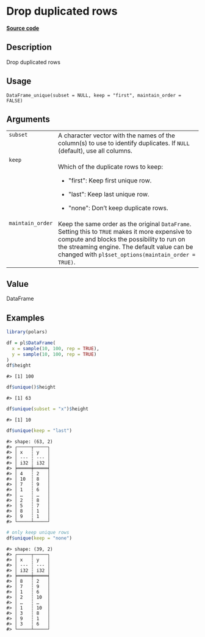 
# Drop duplicated rows

[**Source code**](https://github.com/pola-rs/r-polars/tree/4c60e4ba5981c539b9639261157303d78f545b69/R/dataframe__frame.R#L409)

## Description

Drop duplicated rows

## Usage

<pre><code class='language-R'>DataFrame_unique(subset = NULL, keep = "first", maintain_order = FALSE)
</code></pre>

## Arguments

<table>
<tr>
<td style="white-space: nowrap; font-family: monospace; vertical-align: top">
<code id="DataFrame_unique_:_subset">subset</code>
</td>
<td>
A character vector with the names of the column(s) to use to identify
duplicates. If <code>NULL</code> (default), use all columns.
</td>
</tr>
<tr>
<td style="white-space: nowrap; font-family: monospace; vertical-align: top">
<code id="DataFrame_unique_:_keep">keep</code>
</td>
<td>

Which of the duplicate rows to keep:

<ul>
<li>

"first": Keep first unique row.

</li>
<li>

"last": Keep last unique row.

</li>
<li>

"none": Don’t keep duplicate rows.

</li>
</ul>
</td>
</tr>
<tr>
<td style="white-space: nowrap; font-family: monospace; vertical-align: top">
<code id="DataFrame_unique_:_maintain_order">maintain_order</code>
</td>
<td>
Keep the same order as the original <code>DataFrame</code>. Setting this
to <code>TRUE</code> makes it more expensive to compute and blocks the
possibility to run on the streaming engine. The default value can be
changed with <code>pl$set_options(maintain_order = TRUE)</code>.
</td>
</tr>
</table>

## Value

DataFrame

## Examples

``` r
library(polars)

df = pl$DataFrame(
  x = sample(10, 100, rep = TRUE),
  y = sample(10, 100, rep = TRUE)
)
df$height
```

    #> [1] 100

``` r
df$unique()$height
```

    #> [1] 63

``` r
df$unique(subset = "x")$height
```

    #> [1] 10

``` r
df$unique(keep = "last")
```

    #> shape: (63, 2)
    #> ┌─────┬─────┐
    #> │ x   ┆ y   │
    #> │ --- ┆ --- │
    #> │ i32 ┆ i32 │
    #> ╞═════╪═════╡
    #> │ 4   ┆ 2   │
    #> │ 10  ┆ 8   │
    #> │ 7   ┆ 9   │
    #> │ 1   ┆ 6   │
    #> │ …   ┆ …   │
    #> │ 2   ┆ 8   │
    #> │ 5   ┆ 7   │
    #> │ 8   ┆ 1   │
    #> │ 9   ┆ 1   │
    #> └─────┴─────┘

``` r
# only keep unique rows
df$unique(keep = "none")
```

    #> shape: (39, 2)
    #> ┌─────┬─────┐
    #> │ x   ┆ y   │
    #> │ --- ┆ --- │
    #> │ i32 ┆ i32 │
    #> ╞═════╪═════╡
    #> │ 8   ┆ 2   │
    #> │ 7   ┆ 9   │
    #> │ 1   ┆ 6   │
    #> │ 2   ┆ 10  │
    #> │ …   ┆ …   │
    #> │ 1   ┆ 10  │
    #> │ 3   ┆ 8   │
    #> │ 9   ┆ 1   │
    #> │ 3   ┆ 6   │
    #> └─────┴─────┘
